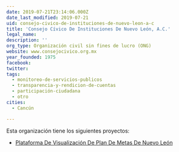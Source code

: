 ```yaml
---
date: 2019-07-21T23:14:06.000Z
date_last_modified: 2019-07-21
uid: consejo-civico-de-instituciones-de-nuevo-leon-a-c
title: 'Consejo Cívico De Instituciones De Nuevo León, A.C.'
legal_name: 
description: ''
org_type: Organización civil sin fines de lucro (ONG)
website: www.consejocivico.org.mx
year_founded: 1975
facebook: 
twitter: 
tags:
  - monitoreo-de-servicios-publicos
  - transparencia-y-rendicion-de-cuentas
  - participación-ciudadana
  - otro
cities: 
  - Cancún

---
```


Esta organización tiene los siguientes proyectos:

- [Plataforma De Visualización De Plan De Metas De Nuevo León](/proyectos/plataforma-de-visualizacion-de-plan-de-metas-de-nuevo-leon)
